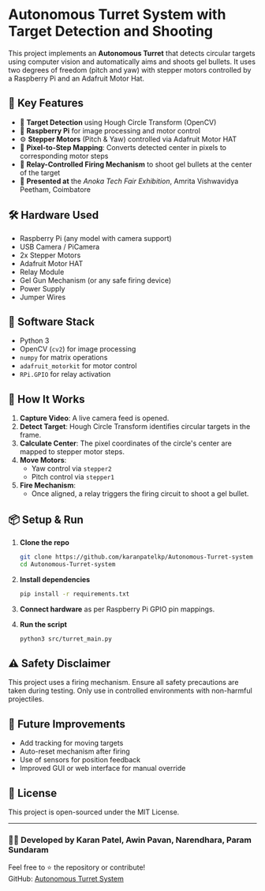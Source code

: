 
# Autonomous Turret System with Target Detection and Shooting

This project implements an **Autonomous Turret** that detects circular targets using computer vision and automatically aims and shoots gel bullets. It uses two degrees of freedom (pitch and yaw) with stepper motors controlled by a Raspberry Pi and an Adafruit Motor Hat.

## 🔧 Key Features

- 🎯 **Target Detection** using Hough Circle Transform (OpenCV)
- 🧠 **Raspberry Pi** for image processing and motor control
- ⚙️ **Stepper Motors** (Pitch & Yaw) controlled via Adafruit Motor HAT
- 🔁 **Pixel-to-Step Mapping**: Converts detected center in pixels to corresponding motor steps
- 🔫 **Relay-Controlled Firing Mechanism** to shoot gel bullets at the center of the target
- 🧪 **Presented at** the *Anoka Tech Fair Exhibition*, Amrita Vishwavidya Peetham, Coimbatore

## 🛠️ Hardware Used

- Raspberry Pi (any model with camera support)
- USB Camera / PiCamera
- 2x Stepper Motors
- Adafruit Motor HAT
- Relay Module
- Gel Gun Mechanism (or any safe firing device)
- Power Supply
- Jumper Wires

## 🧠 Software Stack

- Python 3
- OpenCV (`cv2`) for image processing
- `numpy` for matrix operations
- `adafruit_motorkit` for motor control
- `RPi.GPIO` for relay activation

## 🚀 How It Works

1. **Capture Video**: A live camera feed is opened.
2. **Detect Target**: Hough Circle Transform identifies circular targets in the frame.
3. **Calculate Center**: The pixel coordinates of the circle's center are mapped to stepper motor steps.
4. **Move Motors**:
   - Yaw control via `stepper2`
   - Pitch control via `stepper1`
5. **Fire Mechanism**:
   - Once aligned, a relay triggers the firing circuit to shoot a gel bullet.

## 📦 Setup & Run

1. **Clone the repo**
   ```bash
   git clone https://github.com/karanpatelkp/Autonomous-Turret-system
   cd Autonomous-Turret-system
   ```

2. **Install dependencies**
   ```bash
   pip install -r requirements.txt
   ```

3. **Connect hardware** as per Raspberry Pi GPIO pin mappings.

4. **Run the script**
   ```bash
   python3 src/turret_main.py
   ```

## ⚠️ Safety Disclaimer

This project uses a firing mechanism. Ensure all safety precautions are taken during testing. Only use in controlled environments with non-harmful projectiles.

## 🧪 Future Improvements

- Add tracking for moving targets
- Auto-reset mechanism after firing
- Use of sensors for position feedback
- Improved GUI or web interface for manual override

## 📄 License

This project is open-sourced under the MIT License.

---

### 👨‍💻 Developed by Karan Patel, Awin Pavan, Narendhara, Param Sundaram
Feel free to ⭐ the repository or contribute!  
GitHub: [Autonomous Turret System](https://github.com/karanpatelkp/Autonomous-Turret-system)
